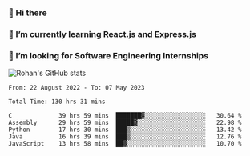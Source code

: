 ### 👋 Hi there 

<!--
**rohznmdev/rohznmdev** is a ✨ _special_ ✨ repository because its `README.md` (this file) appears on your GitHub profile.

Here are some ideas to get you started:

- 🔭 I’m currently working on ...
- 🌱 I’m currently learning Ruby and Ruby on Rails
- 👯 I’m looking to collaborate on ...
- 🤔 I’m looking for help with ...
- 💬 Ask me about ...
- 📫 How to reach me: ...
- 😄 Pronouns: ...
- ⚡ Fun fact: ...
-->
### 🌱 I’m currently learning React.js and Express.js
### 🤔 I’m looking for Software Engineering Internships
![Rohan's GitHub stats](https://github-readme-stats.vercel.app/api?username=rohznmdev&theme=dark&show_icons=true)

<!--START_SECTION:waka-->

```text
From: 22 August 2022 - To: 07 May 2023

Total Time: 130 hrs 31 mins

C             39 hrs 59 mins  ███████▓░░░░░░░░░░░░░░░░░   30.64 %
Assembly      29 hrs 59 mins  █████▓░░░░░░░░░░░░░░░░░░░   22.98 %
Python        17 hrs 30 mins  ███▒░░░░░░░░░░░░░░░░░░░░░   13.42 %
Java          16 hrs 39 mins  ███▒░░░░░░░░░░░░░░░░░░░░░   12.76 %
JavaScript    13 hrs 58 mins  ██▓░░░░░░░░░░░░░░░░░░░░░░   10.70 %
```

<!--END_SECTION:waka-->
